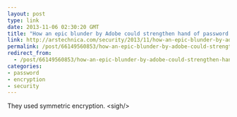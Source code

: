 ```yaml
---
layout: post
type: link
date: 2013-11-06 02:30:20 GMT
title: "How an epic blunder by Adobe could strengthen hand of password crackers"
link: http://arstechnica.com/security/2013/11/how-an-epic-blunder-by-adobe-could-strengthen-hand-of-password-crackers/
permalink: /post/66149560853/how-an-epic-blunder-by-adobe-could-strengthen-hand
redirect_from: 
  - /post/66149560853/how-an-epic-blunder-by-adobe-could-strengthen-hand
categories:
- password
- encryption
- security
---
```

<p>They used symmetric encryption. &lt;sigh/&gt;</p>
